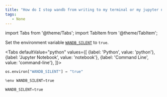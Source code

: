 ```yaml
---
title: "How do I stop wandb from writing to my terminal or my jupyter notebook output?"
tags:
   - None
---
```

import Tabs from '@theme/Tabs';
import TabItem from '@theme/TabItem';

Set the environment variable [`WANDB_SILENT`](../track/environment-variables.md) to `true`.

<Tabs
  defaultValue="python"
  values={[
    {label: 'Python', value: 'python'},
    {label: 'Jupyter Notebook', value: 'notebook'},
    {label: 'Command Line', value: 'command-line'},
  ]}>
  <TabItem value="python">

```python
os.environ["WANDB_SILENT"] = "true"
```

  </TabItem>
  <TabItem value="notebook">

```python
%env WANDB_SILENT=true
```

  </TabItem>
  <TabItem value="command-line">

```python
WANDB_SILENT=true
```

  </TabItem>
</Tabs>